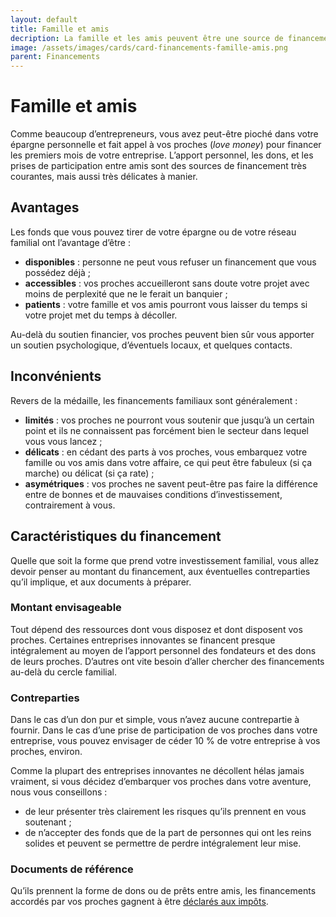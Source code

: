```yaml
---
layout: default
title: Famille et amis
decription: La famille et les amis peuvent être une source de financement.
image: /assets/images/cards/card-financements-famille-amis.png
parent: Financements
---
```


# Famille et amis

Comme beaucoup d’entrepreneurs, vous avez peut-être pioché dans votre épargne personnelle et fait appel à vos proches (_love money_) pour financer les premiers mois de votre entreprise. L’apport personnel, les dons, et les prises de participation entre amis sont des sources de financement très courantes, mais aussi très délicates à manier.

## Avantages

Les fonds que vous pouvez tirer de votre épargne ou de votre réseau familial ont l’avantage d’être :

- **disponibles** : personne ne peut vous refuser un financement que vous possédez déjà ;
- **accessibles** : vos proches accueilleront sans doute votre projet avec moins de perplexité que ne le ferait un banquier ;
- **patients** : votre famille et vos amis pourront vous laisser du temps si votre projet met du temps à décoller.

Au-delà du soutien financier, vos proches peuvent bien sûr vous apporter un soutien psychologique, d’éventuels locaux, et quelques contacts.

## Inconvénients

Revers de la médaille, les financements familiaux sont généralement :

- **limités** : vos proches ne pourront vous soutenir que jusqu’à un certain point et ils ne connaissent pas forcément bien le secteur dans lequel vous vous lancez ;
- **délicats** : en cédant des parts à vos proches, vous embarquez votre famille ou vos amis dans votre affaire, ce qui peut être fabuleux (si ça marche) ou délicat (si ça rate) ;
- **asymétriques** : vos proches ne savent peut-être pas faire la différence entre de bonnes et de mauvaises conditions d’investissement, contrairement à vous.

## Caractéristiques du financement

Quelle que soit la forme que prend votre investissement familial, vous allez devoir penser au montant du financement, aux éventuelles contreparties qu’il implique, et aux documents à préparer.

### Montant envisageable

Tout dépend des ressources dont vous disposez et dont disposent vos proches. Certaines entreprises innovantes se financent presque intégralement au moyen de l’apport personnel des fondateurs et des dons de leurs proches. D’autres ont vite besoin d’aller chercher des financements au-delà du cercle familial.

### Contreparties

Dans le cas d’un don pur et simple, vous n’avez aucune contrepartie à fournir. Dans le cas d’une prise de participation de vos proches dans votre entreprise, vous pouvez envisager de céder 10 % de votre entreprise à vos proches, environ.

Comme la plupart des entreprises innovantes ne décollent hélas jamais vraiment, si vous décidez d’embarquer vos proches dans votre aventure, nous vous conseillons :

- de leur présenter très clairement les risques qu’ils prennent en vous soutenant ;
- de n’accepter des fonds que de la part de personnes qui ont les reins solides et peuvent se permettre de perdre intégralement leur mise.

### Documents de référence

Qu’ils prennent la forme de dons ou de prêts entre amis, les financements accordés par vos proches gagnent à être [déclarés aux impôts](https://bpifrance-creation.fr/encyclopedie/financements/financement-fonds-propres/coup-pouce-proches-love-money-deux-possibilites).
